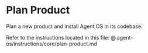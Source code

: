 # Plan Product

Plan a new product and install Agent OS in its codebase.

Refer to the instructions located in this file: @.agent-os/instructions/core/plan-product.md
